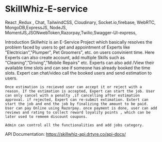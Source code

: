# SkillWhiz-E-service
React ,Redux , Chat, TailwindCSS, Cloudinary, Socket.io,firebase, WebRTC, MongoDB,ExpressJS, NodeJS, MomentJS,JSONwebToken,Razorpay,Twilio,Swagger-UI-express,

Introduction
    Skillwhiz is an E-Service Project which basically resolves the problem faced by users to get and appointment of Experts like "Electrician","Plumper", Pet Groomers", etc. on users convinient time. Here Experts can also create account, add  multiple Skills such as "Cleaning","Driving","Mobile Repairs" etc. Experts can also add /View their available time slots and can see if someone has already booked the time slots. Expert can chat/video call the booked users and send estimation to users. 
    
    Once estimation is recieved user can accept it or reject with a reason. If the estimation is accepted, Expert can start the job. User can only cancel with a penalty ,if cancelling after estimation approval. if rejected, Expert can re-submit extimation. Extert can start the job and end the job by finalizing the amount to be paid. User can pay Online using Razorpay. once payment is done, user can add reviews and rating to collect reward loyality points , which can be later used to remeem discount coupons. 

    Admin can control all the functionalities and add jobs category.
    
      
API Documentation: https://skillwhiz-api.drtyre.co/api-docs/